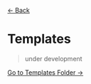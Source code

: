 [&#x2190; Back](/README.md)

# Templates

> under development

[Go to Templates Folder &rarr;](/templates)